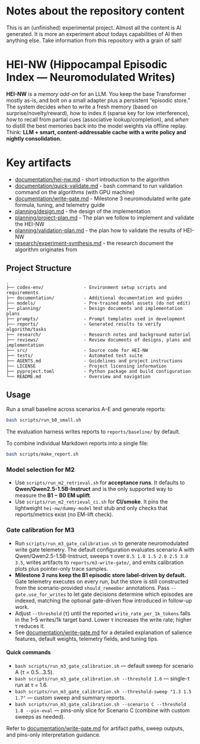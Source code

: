 # Notes about the repository content

This is an (unfinished) experimental project. Almost all the content is AI generated. It is more an experiment about todays capabilities of AI then anything else. Take information from this repository with a grain of salt!

# HEI-NW (Hippocampal Episodic Index — Neuromodulated Writes)

**HEI-NW** is a *memory add-on* for an LLM. You keep the base Transformer mostly as-is, and bolt on a small adapter plus a persistent “episodic store.” The system decides *when* to write a fresh memory (based on surprise/novelty/reward), *how* to index it (sparse key for low interference), *how* to recall from partial cues (associative lookup/completion), and *when* to distill the best memories back into the model weights via offline replay. Think: **LLM + smart, content-addressable cache with a write policy and nightly consolidation.**&#x20;

# Key artifacts
- [documentation/hei-nw.md](documentation/hei-nw.md) - short introduction to the algorithm
- [documentation/quick-validate.md](documentation/quick-validate.md) - bash command to run validation command on the algorithms (with GPU machine)
- [documentation/write-gate.md](documentation/write-gate.md) - Milestone 3 neuromodulated write gate formula, tuning, and telemetry guide
- [planning/design.md](planning/design.md) - the design of the implementation
- [planning/project-plan.md](planning/project-plan.md) - The plan we follow to implement and validate the HEI-NW
- [planning/validation-plan.md](planning/validation-plan.md) - the plan how to validate the results of HEI-NW
- [research/experiment-synthesis.md](research/experiment-synthesis.md) - the research document the algorithm originates from

## Project Structure

```text
.
├── codex-env/               - Environment setup scripts and requirements
├── documentation/           - Additional documentation and guides
├── models/                  - Pre-trained model assets (do not edit)
├── planning/                - Design documents and implementation plans
├── prompts/                 - Prompt templates used in development
├── reports/                 - Generated results to verify algorithm/tasks
├── research/                - Research notes and background material
├── reviews/                 - Review documents of designs, plans and implementation
├── src/                     - Source code for HEI-NW
├── tests/                   - Automated test suite
├── AGENTS.md                - Guidelines and project instructions
├── LICENSE                  - Project licensing information
├── pyproject.toml           - Python package and build configuration
└── README.md                - Overview and navigation
```

## Usage

Run a small baseline across scenarios A–E and generate reports:

```bash
bash scripts/run_b0_small.sh
```

The evaluation harness writes reports to `reports/baseline/` by default.

To combine individual Markdown reports into a single file:

```bash
bash scripts/make_report.sh
```

### Model selection for M2

- Use `scripts/run_m2_retrieval.sh` for **acceptance runs**. It defaults to
  **Qwen/Qwen2.5-1.5B-Instruct** and is the only supported way to measure the
  **B1 − B0 EM uplift**.
- Use `scripts/run_m2_retrieval_ci.sh` for **CI/smoke**. It pins the
  lightweight `hei-nw/dummy-model` test stub and only checks that
  reports/metrics exist (no EM-lift check).

### Gate calibration for M3

- Run `scripts/run_m3_gate_calibration.sh` to generate neuromodulated write gate
  telemetry. The default configuration evaluates scenario A with Qwen/Qwen2.5-1.5B-Instruct,
  sweeps τ over `0.5 1.0 1.5 2.0 2.5 3.0 3.5`, writes artifacts to
  `reports/m3-write-gate/`, and emits calibration plots plus pointer-only trace
  samples.
- **Milestone 3 runs keep the B1 episodic store label-driven by default.** Gate
  telemetry executes on every run, but the store is still constructed from the
  scenario-provided `should_remember` annotations. Pass
  `--gate.use_for_writes` to let gate decisions determine which episodes are
  indexed, matching the optional gate-driven flow introduced in follow-up work.
- Adjust `--threshold` (τ) until the reported `write_rate_per_1k_tokens` falls in the
  1–5 writes/1k target band. Lower τ increases the write rate; higher τ reduces it.
- See [documentation/write-gate.md](documentation/write-gate.md) for a detailed
  explanation of salience features, default weights, telemetry fields, and tuning tips.

#### Quick commands

- `bash scripts/run_m3_gate_calibration.sh` — default sweep for scenario A (τ = 0.5…3.5).
- `bash scripts/run_m3_gate_calibration.sh --threshold 1.6` — single-τ run at τ = 1.6.
- `bash scripts/run_m3_gate_calibration.sh --threshold-sweep "1.3 1.5 1.7"` — custom sweep and summary reports.
- `bash scripts/run_m3_gate_calibration.sh --scenario C --threshold 1.8 --pin-eval` — pins-only slice for Scenario C (combine with custom sweeps as needed).

Refer to [documentation/write-gate.md](documentation/write-gate.md) for artifact
paths, sweep outputs, and pins-only interpretation guidance.
